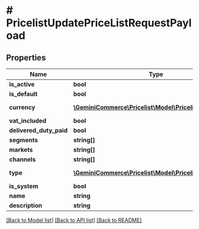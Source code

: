 # # PricelistUpdatePriceListRequestPayload


## Properties


Name | Type | Description | Notes
------------ | ------------- | ------------- | -------------
**is_active**| **bool** |   | [optional]
**is_default**| **bool** |   | [optional]
**currency**| [**\GeminiCommerce\Pricelist\Model\PricelistCurrency**](PricelistCurrency.md) |  for more information please, see Model/PricelistCurrency.php  | [optional]
**vat_included**| **bool** |   | [optional]
**delivered_duty_paid**| **bool** |   | [optional]
**segments**| **string[]** |   | [optional]
**markets**| **string[]** |   | [optional]
**channels**| **string[]** |   | [optional]
**type**| [**\GeminiCommerce\Pricelist\Model\PricelistPriceListType**](PricelistPriceListType.md) |  for more information please, see Model/PricelistPriceListType.php  | [optional]
**is_system**| **bool** |   | [optional]
**name**| **string** |   | [optional]
**description**| **string** |   | [optional]


[[Back to Model list]](../../README.md#models) [[Back to API list]](../../README.md#endpoints) [[Back to README]](../../README.md)